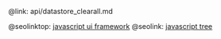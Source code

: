 @link: api/datastore_clearall.md

@seolinktop: [javascript ui framework](https://webix.com)
@seolink: [javascript tree](https://webix.com/widget/tree/)